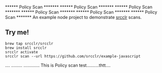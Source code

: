 ****** Policy Scan ******* ****** Policy Scan ******* ****** Policy Scan ******* ****** Policy Scan ******* ****** Policy Scan ******* ****** Policy Scan ******* An example node project to demonstrate [srcclr](https://www.srcclr.com) scans.

## Try me!

```
brew tap srcclr/srcclr
brew install srcclr
srcclr activate
srcclr scan --url https://github.com/srcclr/example-javascript
```
....
.........
.............
This is Policy scan test..........thtt....
